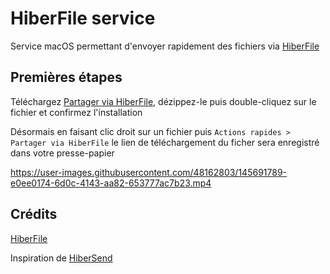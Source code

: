 # HiberFile service
Service macOS permettant d'envoyer rapidement des fichiers via [HiberFile](https://hiberfile.com)

## Premières étapes
Téléchargez [Partager via HiberFile](https://github.com/dorian-eydoux/HiberFile-service/releases/latest/download/Partager-via-HiberFile.zip), dézippez-le puis double-cliquez sur le fichier et confirmez l'installation

Désormais en faisant clic droit sur un fichier puis `Actions rapides > Partager via HiberFile` le lien de téléchargement du ficher sera enregistré dans votre presse-papier

https://user-images.githubusercontent.com/48162803/145691789-e0ee0174-6d0c-4143-aa82-653777ac7b23.mp4
<!-- Les gifs c'est pas fou niveau taille -->

## Crédits
[HiberFile](https://hiberfile.com)

Inspiration de [HiberSend](https://github.com/DylanAkp/HiberSend)
